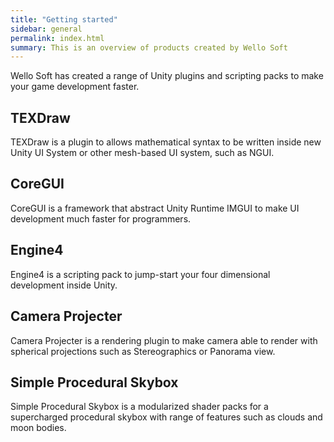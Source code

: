 ```yaml
---
title: "Getting started"
sidebar: general
permalink: index.html
summary: This is an overview of products created by Wello Soft
---
```


Wello Soft has created a range of Unity plugins and scripting packs to make your game development faster.

## TEXDraw

TEXDraw is a plugin to allows mathematical syntax to be written inside new Unity UI System or other mesh-based UI system, such as NGUI.

## CoreGUI

CoreGUI is a framework that abstract Unity Runtime IMGUI to make UI development much faster for programmers.

## Engine4

Engine4 is a scripting pack to jump-start your four dimensional development inside Unity.

## Camera Projecter

Camera Projecter is a rendering plugin to make camera able to render with spherical projections such as Stereographics or Panorama view.

## Simple Procedural Skybox

Simple Procedural Skybox is a modularized shader packs for a supercharged procedural skybox with range of features such as clouds and moon bodies.